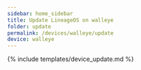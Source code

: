 ```yaml
---
sidebar: home_sidebar
title: Update LineageOS on walleye
folder: update
permalink: /devices/walleye/update
device: walleye
---
```

{% include templates/device_update.md %}
